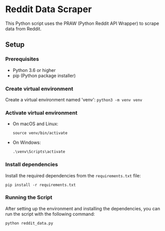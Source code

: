 # Reddit Data Scraper

This Python script uses the PRAW (Python Reddit API Wrapper) to scrape data from Reddit.

## Setup

### Prerequisites

- Python 3.6 or higher
- pip (Python package installer)

### Create virtual environment
Create a virtual environment named 'venv': `python3 -m venv venv`

### Activate virtual environment
- On macOS and Linux:
  ```
  source venv/bin/activate
  ```
- On Windows:
  ```
  .\venv\Scripts\activate
  ```

### Install dependencies
Install the required dependencies from the `requirements.txt` file: 

```pip install -r requirements.txt```


### Running the Script

After setting up the environment and installing the dependencies, you can run the script with the following command: 

```python reddit_data.py```